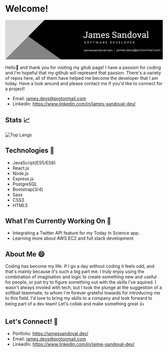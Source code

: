 # Welcome!

![jaimegsandoval](images/developer-banner.png)

Hello:wave: and thank you for visiting my gitub page! I have a passion for coding and I'm hopeful that my github will represent that passion. There's a variety of repos here, all of them have helped me become the developer that I am today. Have a look around and please contact me if you'd like to connect for a project!

- Email: james.devs@protonmail.com
- Linkedin: https://www.linkedin.com/in/james-sandoval-dev/

## Stats :chart_with_upwards_trend:

![Top Langs](https://github-readme-stats.vercel.app/api/top-langs/?username=jaimegsandoval&layout=compact)

## Technologies :floppy_disk:

- JavaScript(ES5/ES6)
- React.js
- Node.js
- Express.js
- PostgreSQL
- Bootstrap(3/4)
- Sass
- CSS3
- HTML5

## What I'm Currently Working On :mechanical_arm:

- Integrating a Twitter API feature for my Today In Science app.
- Learning more about AWS EC2 and full stack development

## About Me :smile:

Coding has become my life. If I go a day without coding it feels odd, and that's mainly because it's such a big part me. I truly enjoy using the combination of imagination and logic to create something new and useful for people, or just try to figure something out with the skills I've aquired. I wasn't always involed with tech, but I took the plunge at the suggestion of a softball teammate, to whom I'm forever grateful towards for introducing me to this field. I'd love to bring my skills to a company and look forward to being part of a dev team! Let's collab and make something great :thumbsup:

## Let's Connect! :e-mail:

- Portfolio: https://jamessandoval.dev/
- Email: james.devs@protonmail.com
- LinkedIn: https://www.linkedin.com/in/jaime-sandoval-dev/
